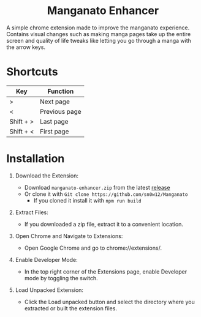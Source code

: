 <h1 align="center">
  Manganato Enhancer
</h1>

A simple chrome extension made to improve the manganato experience. Contains visual changes such as making manga pages take up the entire screen and quality of life tweaks like letting you go through a manga with the arrow keys.

# Shortcuts

| Key      | Function |
| ----------- | ----------- |
| >   | Next page |
| <     | Previous page |
| Shift + >   | Last page |
| Shift + <     | First page |

# Installation

1. Download the Extension:
    * Download `manganato-enhancer.zip` from the latest [release](https://github.com/sn0w12/Manganato/releases/latest)
    * Or clone it with `Git clone https://github.com/sn0w12/Manganato`
      * If you cloned it install it with `npm run build`

2. Extract Files:
    * If you downloaded a zip file, extract it to a convenient location.

3. Open Chrome and Navigate to Extensions:
    * Open Google Chrome and go to chrome://extensions/.

4. Enable Developer Mode:
    * In the top right corner of the Extensions page, enable Developer mode by toggling the switch.

5. Load Unpacked Extension:
    * Click the Load unpacked button and select the directory where you extracted or built the extension files.
